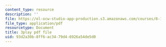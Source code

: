 ```yaml
---
content_type: resource
description: ''
file: https://ol-ocw-studio-app-production.s3.amazonaws.com/courses/8-13-14-experimental-physics-i-ii-junior-lab-fall-2016-spring-2017/93d2a30b8ff6ac3479d46926a54de5d0_XLuIf68TJBI.pdf
file_type: application/pdf
resourcetype: Document
title: 3play pdf file
uid: 93d2a30b-8ff6-ac34-79d4-6926a54de5d0
---
```

